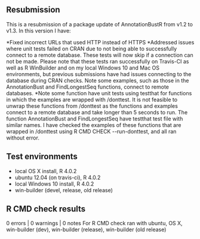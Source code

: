 ## Resubmission
This is a resubmission of a package update of AnnotationBustR from v1.2 to v1.3. In this version I have:

*Fixed incorrect URLs that used HTTP instead of HTTPS
*Addressed issues where unit tests failed on CRAN due to not being able to successfully connect to a remote database. These tests will now skip if a connection can not be made. Please note that these tests ran successfully on Travis-CI as well as R WinBuilder and on my local Windows 10 and Mac OS environments, but previous submissions have had issues connecting to the database during CRAN checks. Note some examples, such as those in the AnnotationBust and FindLongestSeq functions, connect to remote databases.
*Note some function have unit tests using testthat for functions in which the examples are wrapped with /donttest. It is not feasible to unwrap these functions from /donttest as the functions and examples connect to a remote database and take longer than 5 seconds to run. The function AnnotationBust and FindLongestSeq have testthat test file with similar names. I have checked the examples of these functions that are wrapped in /donttest using R CMD CHECK --run-donttest, and all ran without error.

## Test environments
* local OS X install, R 4.0.2
* ubuntu 12.04 (on travis-ci), R 4.0.2
* local Windows 10 install, R 4.0.2
* win-builder (devel, release, old release)

## R CMD check results
0 errors | 0 warnings | 0 notes
For R CMD check ran with ubuntu, OS X, win-builder (dev), win-builder (release), win-builder (old release)
